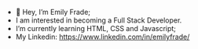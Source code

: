 - 👋 Hey, I’m Emily Frade;
- I am interested in becoming a Full Stack Developer.
- I’m currently learning HTML, CSS and Javascript;
- My Linkedin: https://www.linkedin.com/in/emilyfrade/
